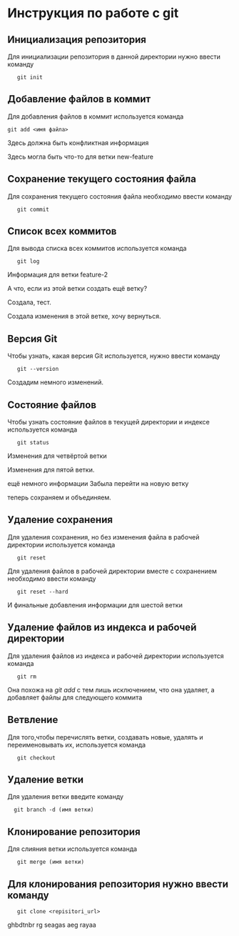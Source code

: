 # Инструкция по работе с git

## Инициализация репозитория

Для инициализации репозитория в данной директории нужно ввести команду

```
   git init
```

## Добавление файлов в коммит

Для добавления файлов в коммит используется команда

```
git add <имя файла>
```
Здесь должна быть конфликтная информация

Здесь могла быть что-то для ветки new-feature

## Сохранение текущего состояния файла

Для сохранения текущего состояния файла необходимо ввести команду
```
   git commit
```
## Список всех коммитов

Для вывода списка всех коммитов используется команда
```
   git log
```
Информация для ветки feature-2

А что, если из этой ветки создать ещё ветку?

Создала, тест.

Создала изменения в этой ветке, хочу вернуться.

## Версия Git

Чтобы узнать, какая версия Git используется, нужно ввести команду 
```
   git --version
```

Создадим немного изменений.

## Состояние файлов 

Чтобы узнать состояние файлов в текущей директории и индексе используется команда
```
   git status
```
 Изменения для четвёртой ветки

 Изменения для пятой ветки.

 ещё немного информации
 Забыла перейти на новую ветку
 
 теперь сохраняем и объединяем.

## Удаление сохранения

Для удаления сохранения, но без изменения файла в рабочей директории используется команда
```
   git reset
```

Для удаления файлов в рабочей директории вместе с сохранением необходимо ввести команду

```
   git reset --hard
```

И финальные добавления информации для шестой ветки

## Удаление файлов из индекса и рабочей директории

Для удаления файлов из индекса и рабочей директории используется команда

```
   git rm
```

Она похожа на *git add* с тем лишь исключением, что она удаляет, а добавляет файлы для следующего коммита

## Ветвление

Для того,чтобы перечислять ветки, создавать новые, удалять и переименовывать их, используется команда

```
   git checkout
```
## Удаление ветки

Для удаления ветки введите команду 
```
  git branch -d (имя ветки)
```
## Клонирование репозитория

Для слияния  ветки используется команда
```
   git merge (имя ветки)
```

## Для клонирования репозитория нужно ввести команду

```
   git clone <repisitori_url>
```
 ghbdtnbr
 rg
 seagas
 aeg
 rayaa
